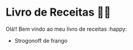 # Livro de Receitas :woman_cook:

Olá!! Bem vindo ao meu livro de receitas :happy:

- Strogonoff de frango